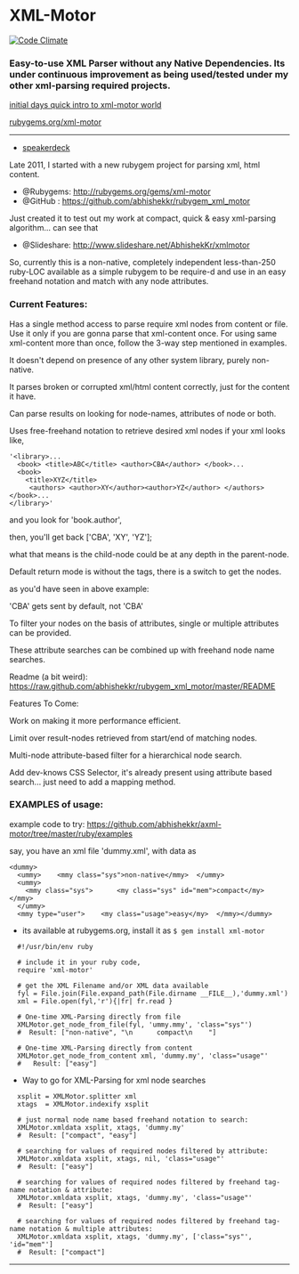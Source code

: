 # XML-Motor

[![Code Climate](https://codeclimate.com/github/abhishekkr/rubygem_xml_motor.png)](https://codeclimate.com/github/abhishekkr/rubygem_xml_motor)

### Easy-to-use XML Parser without any Native Dependencies. Its under continuous improvement as being used/tested under my other xml-parsing required projects.

[initial days quick intro to xml-motor world](http://justfewtuts.blogspot.in/2012/03/xml-motor-what-it-is-how-why-should-you.html)

[rubygems.org/xml-motor](http://rubygems.org/gems/xml-motor/)

---

* [speakerdeck](http://speakerdeck.com/u/abhishekkr/p/xml-motor-whatwhyhow-this-xml-parsing-rubygem#)

Late 2011, I started with a new rubygem project for parsing xml, html content.

* @Rubygems: http://rubygems.org/gems/xml-motor
* @GitHub     : https://github.com/abhishekkr/rubygem_xml_motor

Just created it to test out my work at compact, quick & easy xml-parsing algorithm... can see that
* @Slideshare: http://www.slideshare.net/AbhishekKr/xmlmotor

So, currently this is a non-native, completely independent less-than-250 ruby-LOC available as a simple rubygem to be require-d and use in an easy freehand notation and match with any node attributes.

### Current Features:

Has a single method access to parse require xml nodes from content or file. Use it only if you are gonna parse that xml-content once. For using same xml-content more than once, follow the 3-way step mentioned in examples.

It doesn't depend on presence of any other system library, purely non-native.

It parses broken or corrupted xml/html content correctly, just for the content it have.

Can parse results on looking for node-names, attributes of node or both.

Uses free-freehand notation to retrieve desired xml nodes if your xml looks like,

```
'<library>...
  <book> <title>ABC</title> <author>CBA</author> </book>...
  <book>
    <title>XYZ</title>
     <authors> <author>XY</author><author>YZ</author> </authors></book>...
</library>'
```

and you look for 'book.author',

then, you'll get back ['CBA', 'XY', 'YZ'];

what that means is the child-node could be at any depth in the parent-node.

Default return mode is without the tags, there is a switch to get the nodes.

as you'd have seen in above example:

'CBA' gets sent by default, not 'CBA'

To filter your nodes on the basis of attributes, single or multiple attributes can be provided.

These attribute searches can be combined up with freehand node name searches.

Readme (a bit weird): https://raw.github.com/abhishekkr/rubygem_xml_motor/master/README


Features To Come:

Work on making it more performance efficient.

Limit over result-nodes retrieved from start/end of matching nodes.

Multi-node attribute-based filter for a hierarchical node search.

Add dev-knows CSS Selector, it's already present using attribute based search... just need to add a mapping method.


### EXAMPLES of usage:

example code to try: https://github.com/abhishekkr/axml-motor/tree/master/ruby/examples

say, you have an xml file 'dummy.xml', with data as

```
<dummy>
  <ummy>    <mmy class="sys">non-native</mmy>  </ummy>
  <ummy>
    <mmy class="sys">      <my class="sys" id="mem">compact</my>    </mmy>
  </ummy>
  <mmy type="user">    <my class="usage">easy</my>  </mmy></dummy>
```

* its available at rubygems.org, install it as `$ gem install xml-motor`

```
  #!/usr/bin/env ruby

  # include it in your ruby code,
  require 'xml-motor'

  # get the XML Filename and/or XML data available
  fyl = File.join(File.expand_path(File.dirname __FILE__),'dummy.xml')
  xml = File.open(fyl,'r'){|fr| fr.read }

  # One-time XML-Parsing directly from file
  XMLMotor.get_node_from_file(fyl, 'ummy.mmy', 'class="sys"')
  #  Result: ["non-native", "\n      compact\n    "]

  # One-time XML-Parsing directly from content
  XMLMotor.get_node_from_content xml, 'dummy.my', 'class="usage"'
  #   Result: ["easy"]
```
  
* Way to go for XML-Parsing for xml node searches

```
  xsplit = XMLMotor.splitter xml
  xtags  = XMLMotor.indexify xsplit

  # just normal node name based freehand notation to search:
  XMLMotor.xmldata xsplit, xtags, 'dummy.my'
  #  Result: ["compact", "easy"]

  # searching for values of required nodes filtered by attribute:
  XMLMotor.xmldata xsplit, xtags, nil, 'class="usage"'
  #  Result: ["easy"]

  # searching for values of required nodes filtered by freehand tag-name notation & attribute:
  XMLMotor.xmldata xsplit, xtags, 'dummy.my', 'class="usage"'
  #  Result: ["easy"]

  # searching for values of required nodes filtered by freehand tag-name notation & multiple attributes:
  XMLMotor.xmldata xsplit, xtags, 'dummy.my', ['class="sys"', 'id="mem"']
  #  Result: ["compact"]
```

---

